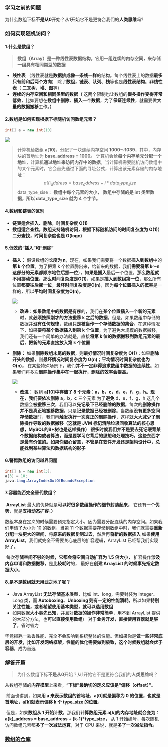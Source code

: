 ### 学习之前的问题

​	为什么数组下标**不是从0**开始？从1开始它不是更符合我们的**人类思维**吗?

### 如何实现随机访问？

#### 1.什么是数组？

   >  **数组（Array）是一种线性表数据结构。它用一组连续的内存空间，来存储一组具有相同类型的数据**

   - **线性表** （线性表就是**数据排成像一条线一样**的结构。每个线性表上的数据**最多只有前和后两个方向**） 除了**数组，链表、队列、栈**等也是**线性表结构**。**非线性表**（ **二叉树、堆、图**等）
   - **连续的内存空间和相同类型的数据（** 这两个限制也让数组的**很多操作变得非常低效**，比如要想在**数组中删除、插入一个数据**，为了**保证连续性**，就需要做**大量的数据搬移**工作。**）** 

#### 2.数组是如何实现根据下标随机访问数组元素？

```java
int[] a = new int[10]
```

![](https://ae01.alicdn.com/kf/Uc07ddfc9466b49cf87442f68a331627c2.jpg)

> 计算机给数组 **a[10]**，分配了一块连续内存空间 **1000～1039**，其中，内存块的首地址为 **base_address = 1000。** 计算机会给**每个内存单元分配一个地址**，计算机**通过地址来访问内存中的数据**。当计算机需要随机访问数组中的某个元素时，它会首先通过下面的寻址公式，计算出该元素存储的内存地址：
> $$
> a[i]_address = base_address + i * data_type_size
> $$
> data_type_sise： **数组中每个元素的大小，** **数组中存储的是 int 类型数据，所以 data_type_size 就为 4 个字节。**

#### 4.**数组和链表**的区别

- **链表适合插入、删除**，**时间复杂度 O(1)**
- **数组适合查找，数组支持随机访问，根据下标随机访问的时间复杂度为 O(1)） 二分查找，时间复杂度也是 O(logn)**

#### 5.**低效**的“插入”和“删除”

- **插入：** 假设数组的**长度为 n**，现在，如果我们需要将一个数据**插入到数组**中的**第 k 个位置**。为了把第 k 个位置腾出来，给新来的数据，我们**需要将第 k～n 这部分的元素都顺序地往后挪一位**），**如果是插入**最后一个位置，**那么数组就不用挪动位置，那么时间复杂度是O(1)**，如果是**插入到数组第一位**，那么所有位置**都要往后挪一位**，**最坏时间复杂度是O(n)**，因为**每个位置插入的概率**是一样的，所以**平均时间复杂度为O(n)。**

  ![](https://ae01.alicdn.com/kf/U5b2680860c0c4079acfccabfc29d775cO.jpg)

  - **改进：**如果数组中的**数据是有序**的，我们在**某个位置插入一个新的元素**时，就**必须按照刚才的方法搬移 k 之后的数据**。但是，如果数组中存储的数据并**没有任何规律**，数组**只是被当作一个存储数据的集合**。在这种情况下，如果**要将某个数据插入到第 k 个位置**，为了避免大规模的数据搬移，我们还有一个简单的办法就是，直接**将第 k 位的数据搬移到数组元素的最后**，**把新的元素直接放入第 k 个位置**

- **删除：** 如果**删除数组末尾的数据**，则**最好情况时间复杂度为 O(1)**；如果**删除开头的数据**，则**最坏情况时间复杂度为 O(n)**；**平均情况时间复杂度也为 O(n)，** 在某些特殊场景下，我们**并不一定非得追求数组中数据的连续性**。如果我们将多次**删除操作集中在一起执行，删除的效率会提高。**

  ![](https://ae01.alicdn.com/kf/Ua8b7f3b938454178a4f4b9d34a608b8a6.jpg)

  - **改进：** 数组 **a[10]**中存储了 **8 个元素**：**a，b，c，d，e，f，g，h**。现在，我们要**依次删除 a，b，c** 三个元素 为了**避免** d，e，f，g，h 这几个数据会**被搬移三次**，我们可以**先记录下已经删除的数据**。每次的**删除操作并不是真正地搬移数据**，只是**记录数据已经被删除**。当数组**没有更多空间存储数据**时，我们再**触发执行一次真正的删除操作**，这样就**大大减少了删除操作导致的数据搬移（**这就是 **JVM 标记清除垃圾回收算法的核心思想，MySQL的B+树也是这样操作****）** **很多时候我们并不是要去死记硬背某个数据结构或者算法，而是要学习它背后的思想和处理技巧，这些东西才是最有价值的。如果你细心留意，不管是在软件开发还是架构设计中，总能找到某些算法和数据结构的影子**

#### 6.警惕数组的访问**越界问题**

```java
int[] a = new int[3];
a[3] = 10;
java.lang.ArrayIndexOutOfBoundsException
```

#### 7.**容器能否完全替代数组？**

​	**ArrayList** 最大的优势就是**可以将很多数组操作的细节封装起来，** 它还有一个**优势**，就是**支持动态扩容**。**）**

​	数组本身在定义的时候需要预先指定大小，因为需要分配连续的内存空间。如果我们申请了大小为 10 的数组，当第 11 个数据需要存储到数组中时，我们就需要**重新分配一块更大的空间**，将**原来的数据复制过去**，然后再**将新的数据插入**  如果**使用 ArrayList**，我们就完全不需要关心底层的扩容逻辑，ArrayList 已经帮我们实现好了。

​	每次**存储空间不够的时候，它都会将空间自动扩容为 1.5 倍大小，** 扩容操作**涉及内存申请和数据搬移**，是**比较耗时**的， 最好在**创建 ArrayList 的时候事先指定数据大小**。

#### 8.是不是**数组就无用武之地了**呢？

- Java ArrayList **无法存储基本类型**，比如 int、long，需要封装为 Integer、Long 类，而 **Autoboxing、Unboxing 则有一定的性能消耗**，所以如果**特别关注性能，或者希望使用基本类型，就可以选用数组**
- 如果数据**大小事先已知**，并且对**数据的操作非常简单**，用不到 ArrayList 提供的大部分方法，也**可以直接使用数组**） 对于**业务开发，直接使用容器就足够了**，省时省力

​    毕竟损耗一丢丢性能，完全不会影响到系统整体的性能。但如果你是**做一些非常底层的开发，比如开发网络框架，性能的优化需要做到极致，这个时候数组就会优于容器**，成为首选

### **解答开篇**

> 为什么数组下标**不是从0**开始？从1开始它不是更符合我们的**人类思维**吗？

​	从数组存储的**内存模型**上来看，“**下标”**最确切的定义应该是**“偏移（offset）”**。

​	前面也讲到，如果**用 a 来表示数组的首地址**，**a[0]就是偏移为 0 的位置，也就是首地址，a[k]就表示偏移 k 个 type_size 的位置**。

​	但是，如果**数组从 1 开始计数**，那我们**计算数组元素 a[k]的内存地址就会变为**：**a[k]_address = base_address + (k-1)\*type_size，** 从 1 开始编号，每次随机访问数组元素都**多了一次减法运算**，对于 CPU 来说，就是**多了一次减法指令。**

### [数组的仓库](https://github.com/Jakexsc/Algorithm/tree/master/src/com/xsc/liststudy)